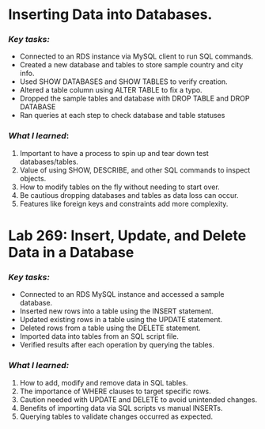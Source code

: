 # Inserting Data into Databases.
### ***Key tasks:***
* Connected to an RDS instance via MySQL client to run SQL commands.
* Created a new database and tables to store sample country and city info.
* Used SHOW DATABASES and SHOW TABLES to verify creation.
* Altered a table column using ALTER TABLE to fix a typo.
* Dropped the sample tables and database with DROP TABLE and DROP DATABASE
* Ran queries at each step to check database and table statuses

### ***What I learned***:

1. Important to have a process to spin up and tear down test databases/tables.
1. Value of using SHOW, DESCRIBE, and other SQL commands to inspect objects.
1. How to modify tables on the fly without needing to start over.
1. Be cautious dropping databases and tables as data loss can occur.
1. Features like foreign keys and constraints add more complexity.


# Lab 269: Insert, Update, and Delete Data in a Database
### ***Key tasks:***
* Connected to an RDS MySQL instance and accessed a sample database.
* Inserted new rows into a table using the INSERT statement.
* Updated existing rows in a table using the UPDATE statement.
* Deleted rows from a table using the DELETE statement.
* Imported data into tables from an SQL script file.
* Verified results after each operation by querying the tables.

### ***What I learned:***
1. How to add, modify and remove data in SQL tables.
1. The importance of WHERE clauses to target specific rows.
1. Caution needed with UPDATE and DELETE to avoid unintended changes.
1. Benefits of importing data via SQL scripts vs manual INSERTs.
1. Querying tables to validate changes occurred as expected.